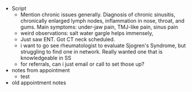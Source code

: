 
- Script
    - Mention chronic issues generally. Diagnosis of chronic sinusitis, chronically enlarged lymph nodes, inflammation in nose, throat, and gums. Main symptoms: under-jaw pain, TMJ-like pain, sinus pain
    - weird observations: salt water gargle helps immensely, 
    - Just saw ENT. Got CT neck scheduled.
    - i want to go see rheumatologist to evaluate Sjogren's Syndrome, but struggling to find one in network. Really wanted one that is knowledgeable in SS
    - for referrals, can i just email or call to set those up?
- notes from appointment
    - test
- old appointment notes